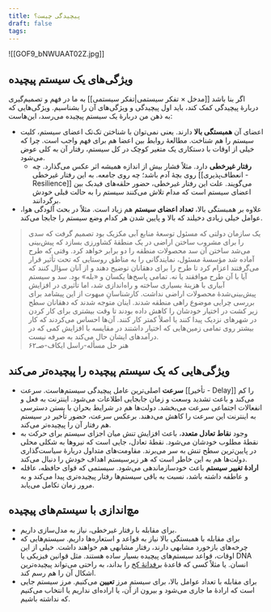 ```yaml
---
title: پیچیدگی چیست؟
draft: false
tags:
---
```

![[GOF9_bNWUAAT02Z.jpg]]
## ویژگی‌های یک سیستم پیچیده

اگر بنا باشد [[مدخل × تفکر سیستمی|تفکر سیستمی]] به ما در فهم و تصمیم‌گیری دربارهٔ پیچیدگی کمک کند، باید اول پیچیدگی و ویژگی‌های آن را بشناسیم. ویژگی‌هایی که به ذهن من دربارهٔ یک سیستم پیچیده می‌رسد، این‌هاست:

- اعضای آن **همبستگی بالا** دارند. یعنی نمی‌توان با شناختن تک‌تک اعضای سیستم، کلیت سیستم را هم شناخت. مطالعهٔ روابط بین اعضا هم برای فهم واجب است. چرا که خیلی از اوقات با دستکاری  یک متغیر کوچک در کل سیستم، رفتار آن به کلی عوض می‌شود.
	-  **رفتار غیرخطی** دارد. مثلاً فشار بیش از اندازه همیشه اثر عکس می‌گذارد. چه روی بچهٔ آدم باشد؛ چه روی جامعه. به این رفتار غیرخطی [[انعطاف‌پذیری - Resilience]] می‌گویند. علت این رفتار غیرخطی، حضور حلقه‌های فیدبک بین اعضای سیستم است که مدام تلاش می‌کنند سیستم را به حالت قبلی خودش برگردانند.
- علاوه بر همبستگی بالا، **تعداد اعضای سیستم** هم زیاد است. مثلاً در بحث آلودگی هوا، عوامل خیلی زیادی دخیلند که بالا و پایین شدن هر کدام وضع سیستم را جابجا می‌کند.

<blockquote class="farsi-blockquote">یک سازمان دولتی که مسئول توسعهٔ منابع آبی مکزیک بود تصمیم گرفت که سدی را برای مشروب ساختن اراضی در یک منطقهٔ کشاورزی بسازد که پیش‌بینی می‌شد ساختن آن سد محصولات منطقه را دو برابر خواهد کرد. وقتی که طرح آماده شد مؤسسهٔ مسئول، نمایندگانی را به مناطق روستایی که تحت تأثیر قرار می‌گرفتند اعزام کرد تا طرح را برای دهقانان توضیح دهند و از آنان سؤال کنند که آیا با آن طرح موافقند یا نه. تمامی پاسخ‌ها یکسان و «بله» بود. سد و سیستم آبیاری با هزینهٔ بسیاری ساخته و راه‌اندازی شد، اما تأثیری در افزایش پیش‌بینی‌شدهٔ محصولات اراضی نداشت. کارشناسانِ مبهوت از این پیشامد برای بررسی چرایی موضوع راهی منطقه شدند. اینان متوجه شدند که دهقانان سطح زیر کشت در اختیار خودشان را کاهش داده بودند تا وقت بیشتری برای کار کردن در شهرهای نزدیک پیدا کنند یا اصلاً کمتر کار کنند. آن‌ها احساس می‌کردند که کار بیشتر روی تمامی زمین‌هایی که اختیار داشتند در مقایسه با افزایش کمی که در درآمدهای ایشان حال می‌کند به صرفه نیست.<footer class="farsi-footer">هنر حل مسأله-راسل ایکاف-صـ۶۲</footer></blockquote>

## ویژگی‌هایی که یک سیستم پیچیده را پیچیده‌تر می‌کند

- **سرعت** اصلی‌ترین عامل پیچیدگی سیستم‌هاست. سرعت [[تأخیر - Delay]] را کم می‌کند و باعث تشدید وسعت و زمان جابجایی اطلاعات می‌شود. اینترنت به فعل و انفعالات اجتماعی سرعت می‌بخشد. دولت‌ها هم در شرایط بحران با بستن دسترسی به اینترنت این سرعت را کاهش می‌دهند. برعکس سرعت، حضور تأخیر در سیستم هم رفتار آن را پیچیده‌تر می‌کند.
- وجود **نقاط تعادل متعدد**، باعث افزایش تنش میان اجزای سیستم برای حرکت به نقطهٔ مطلوب خودشان می‌شود. نقطهٔ تعادل، جایی است که نیروها به شکلی محلی در پایین‌ترین سطح تنش به سر می‌برند. مقاومت‌های متداول دربارهٔ سیاست‌گذاری دولت‌ها هم به این خاطر است که هر زیرسیستم اهداف خودش را دنبال می‌کند.
- **ارادهٔ تغییر سیستم** باعث خودسازماندهی می‌شود. سیستمی که قوای حافظه، عاقله و عاطفه داشته باشد، نسبت به باقی سیستم‌ها رفتار پیچیده‌تری پیدا می‌کند و به مرور زمان تکامل می‌یابد.

## مچ‌اندازی با سیستم‌های پیچیده

- برای مقابله با رفتار غیرخطی، نیاز به مدل‌سازی داریم.
- برای مقابله با همبستگی بالا نیاز به قواعد و استعاره‌ها داریم. سیستم‌هایی که چرخه‌های بازخورد مشابهی دارند، رفتار مشابهی هم خواهند داشت. خیلی از این اوقات، قواعد سیستم‌های پیچیده بسیار ساده هستند. مثل قوانین فیزیکی یا DNA انسان. یا مثلاً کسی که قاعدهٔ [برفدانهٔ کخ](https://en.wikipedia.org/wiki/Koch_snowflake) را بداند، به راحتی می‌تواند پیچیده‌ترین اشکال آن را هم رسم کند.
- برای مقابله با تعداد عوامل بالا، برای سیستم مرز **تعیین** می‌کنیم. مرز سیستم جایی است که ارادهٔ ما جاری می‌شود و بیرون از آن، یا اراده‌ای نداریم یا انتخاب می‌کنیم که نداشته باشیم.